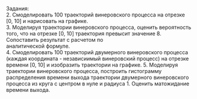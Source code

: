 Задания:  
2. Смоделировать 100 траекторий винеровского процесса на отрезке [0, 10] и нарисовать на графике.  
3. Моделируя траектории винеровского процесса, оценить вероятность того, что на отрезке [0, 10] траектория превысит значение 8. Сопоставить результат с расчетом по  
аналитической формуле.  
4. Смоделировать 100 траекторий двумерного винеровского процесса (каждая координата - независиимый винеровский процесс) на отрезке времени [0, 10] и изобразить траектории
на графике.
5. Моделируя траектории винеровского процесса, построить гистограмму распределения времени выхода траектории двумерного винеровского процесса из круга с центром в нуле
и радиуса 1. Оценить матожидание времени выхода.
